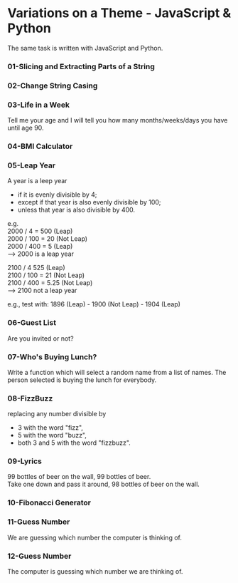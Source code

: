 # Variations on a Theme - JavaScript & Python

The same task is written with JavaScript and Python.

### **01-Slicing and Extracting Parts of a String**

### **02-Change String Casing**

### **03-Life in a Week**

Tell me your age and I will tell you how many months/weeks/days you have until age 90.

### **04-BMI Calculator**

### **05-Leap Year**

A year is a leep year

- if it is evenly divisible by 4;
- except if that year is also evenly divisible by 100;
- unless that year is also divisible by 400.

e.g.  
2000 / 4 = 500 (Leap)  
2000 / 100 = 20 (Not Leap)  
2000 / 400 = 5 (Leap)  
--> 2000 is a leap year

2100 / 4 525 (Leap)  
2100 / 100 = 21 (Not Leap)  
2100 / 400 = 5.25 (Not Leap)  
--> 2100 not a leap year

e.g., test with: 1896 (Leap) - 1900 (Not Leap) - 1904 (Leap)

### **06-Guest List**

Are you invited or not?

### **07-Who's Buying Lunch?**

Write a function which will select a random name from a list of names. The person selected is buying the lunch for everybody.

### **08-FizzBuzz**

replacing any number divisible by

- 3 with the word "fizz",
- 5 with the word "buzz",
- both 3 and 5 with the word "fizzbuzz".

### **09-Lyrics**

99 bottles of beer on the wall, 99 bottles of beer.  
Take one down and pass it around, 98 bottles of beer on the wall.

### **10-Fibonacci Generator**

### **11-Guess Number**

We are guessing which number the computer is thinking of.

### **12-Guess Number**

The computer is guessing which number we are thinking of.
